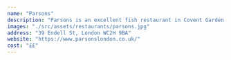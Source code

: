 ```yaml
---
name: "Parsons"
description: "Parsons is an excellent fish restaurant in Covent Garden. The food is delicious, I can especially recommend the fish pie. The staff is always kind and welcoming. The wines are really good too, just like at its sister restaurant The 10 Cases."
images: "./src/assets/restaurants/parsons.jpg"
address: "39 Endell St, London WC2H 9BA"
website: "https://www.parsonslondon.co.uk/"
cost: "££"
---
```

